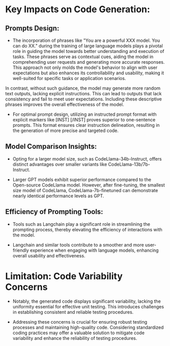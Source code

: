 # Key Impacts on Code Generation:

## Prompts Design:
- The incorporation of phrases like "You are a powerful XXX model. You can do XX." during the training of large language models plays a pivotal role in guiding the model towards better understanding and execution of tasks. These phrases serve as contextual cues, aiding the model in comprehending user requests and generating more accurate responses. This approach not only molds the model's behavior to align with user expectations but also enhances its controllability and usability, making it well-suited for specific tasks or application scenarios.

In contrast, without such guidance, the model may generate more random text outputs, lacking explicit instructions. This can lead to outputs that lack consistency and fail to meet user expectations. Including these descriptive phrases improves the overall effectiveness of the model.

- For optimal prompt design, utilizing an instructed prompt format with explicit markers like [INST] [/INST] proves superior to one-sentence prompts. This format ensures clear instruction delineation, resulting in the generation of more precise and targeted code.

## Model Comparison Insights:
- Opting for a larger model size, such as CodeLlama-34b-Instruct, offers distinct advantages over smaller variants like CodeLlama-13b/7b-Instruct.

- Larger GPT models exhibit superior performance compared to the Open-source CodeLlama model. However, after fine-tuning, the smallest size model of CodeLlama, CodeLlama-7b-finetuned can demonstrate nearly identical performance levels as GPT.

## Efficiency of Prompting Tools:
- Tools such as Langchain play a significant role in streamlining the prompting process, thereby elevating the efficiency of interactions with the model.

- Langchain and similar tools contribute to a smoother and more user-friendly experience when engaging with language models, enhancing overall usability and effectiveness.

# Limitation: Code Variability Concerns 
- Notably, the generated code displays significant variability, lacking the uniformity essential for effective unit testing. This introduces challenges in establishing consistent and reliable testing procedures.

- Addressing these concerns is crucial for ensuring robust testing processes and maintaining high-quality code. Considering standardized coding practices may offer a valuable solution to mitigate code variability and enhance the reliability of testing procedures. 
